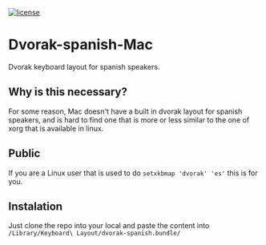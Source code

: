[![license](https://img.shields.io/badge/license-Apache%202-blue.svg)](https://github.com/lgruelas/lgeometric/blob/master/LICENSE)

# Dvorak-spanish-Mac

Dvorak keyboard layout for spanish speakers.

## Why is this necessary?

For some reason, Mac doesn't have a built in dvorak layout for spanish speakers, and is hard to find one that is more or less similar to the one of xorg that is available in linux.

## Public

If you are a Linux user that is used to do `setxkbmap 'dvorak' 'es'` this is for you.

## Instalation

Just clone the repo into your local and paste the content into `/Library/Keyboard\ Layout/dvorak-spanish.bundle/`
